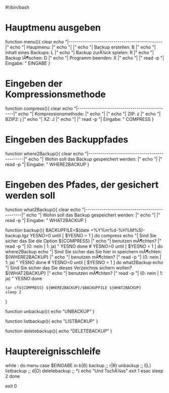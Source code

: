 #!/bin/bash

# Hauptmenu ausgeben
function menu(){
	clear
	echo "|----------------------------------------------|"
	echo "| Haupmenu:                                    |"
	echo "|                                              |"
	echo "|      Backup erstellen:      B                |"
	echo "|      Inhalt eines Backups:  L                |"
	echo "|      Backup zurÃ¼ck spielen: R                |"
	echo "|      Backup lÃ¶schen:        D                |"
	echo "|      Programm beenden:      X                |"
	echo "|                                              |"
	read -p "| Eingabe: " EINGABE
}

# Eingeben der Kompressionsmethode
function compress(){
	clear
	echo "|----------------------------------------------|"
	echo "| Kompressionsmethode:                         |"
	echo "|                                              |"
	echo "|      ZIP:                   z                |"
	echo "|      BZIP2:                 j                |"
	echo "|      XZ:                    J                |"
	echo "|                                              |"
	read -p "| Eingabe: " COMPRESS
}

# Eingeben des Backuppfades
function where2Backup(){
	clear
	echo "|----------------------------------------------|"
	echo "| Wohin soll das Backup gespeichert werden:    |"
	echo "|                                              |"
	read -p "| Eingabe: " WHERE2BACKUP 
}

# Eingeben des Pfades, der gesichert werden soll
function what2Backup(){
	clear
	echo "|----------------------------------------------|"
	echo "| Wohin soll das Backup gespeichert werden:    |"
	echo "|                                              |"
	read -p "| Eingabe: " WHAT2BACKUP 
}


function backup(){
	BACKUPFILE=$(date +%Y%m%d-%H%M%S)-backup.tgz
	YESNO=0
	until [ $YESNO = 1 ]
	do
		compress
		echo "| Sind Sie sicher das Sie die Option ${COMPRESS}         |" 
		echo "| benutzen mÃ¶chten?                            |"
		read -p "| (0: nein | 1: ja) " YESNO
	done
	# 
	YESNO=0
	until [ $YESNO = 1 ]
	do
		where2Backup
		echo "| Sind Sie sicher das Sie hier in speichern mÃ¶chten: ${WHERE2BACKUP}         |" 
		echo "| benutzen mÃ¶chten?                            |"
		read -p "| (0: nein | 1: ja) " YESNO
	done
	#
	YESNO=0
	until [ $YESNO = 1 ]
	do
		what2Backup	
		echo "| Sind Sie sicher das Sie dieses Verzeichnis sichern wollen? ${WHAT2BACKUP}         |" 
		echo "| benutzen mÃ¶chten?                            |"
		read -p "| (0: nein | 1: ja) " YESNO
	done
		
	tar cf${COMPRESS} ${WHERE2BACKUP}/$BACKUPFILE ${WHAT2BACKUP}
	sleep 2
}

function unbackup(){
	echo "UNBACKUP"
}

function listbackup(){
	echo "LISTBACKUP"
}

function deletebackup(){
	echo "DELETEBACKUP"
}

# Hauptereignisschleife
while :
do
	menu
	case $EINGABE in
		b|B)
			backup
			;;
		r|R)
			unbackup
			;;
		l|L)
			listbackup
			;;
		d|D)
			deletebackup
			;;
		*)
			echo "Und TschÃ¼ss"
			exit 1
	esac
	sleep 2
done

exit 0
